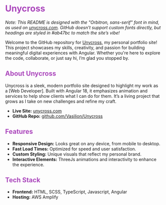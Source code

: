 <h1 style="color: #ab47bc;">Unycross</h1>

*Note: This README is designed with the "Orbitron, sans-serif" font in mind, as used on [unycross.com](https://www.unycross.com/). GitHub doesn’t support custom fonts directly, but headings are styled in #ab47bc to match the site’s vibe!*

Welcome to the GitHub repository for [Unycross](https://www.unycross.com/), my personal portfolio site! This project showcases my skills, creativity, and passion for building meaningful digital experiences with Angular. Whether you're here to explore the code, collaborate, or just say hi, I’m glad you stopped by.

<h2 style="color: #ab47bc;">About Unycross</h2>

Unycross is a sleek, modern portfolio site designed to highlight my work as a [Web Developer]. Built with Angular 18, it emphasizes animation and services to help show clients what I can do for them. It’s a living project that grows as I take on new challenges and refine my craft.

- **Live Site:** [unycross.com](https://www.unycross.com/)
- **GitHub Repo:** [github.com/Vasilion/Unycross](https://github.com/Vasilion/Unycross)

<h2 style="color: #ab47bc;">Features</h2>

- **Responsive Design:** Looks great on any device, from mobile to desktop.
- **Fast Load Times:** Optimized for speed and user satisfaction.
- **Custom Styling:** Unique visuals that reflect my personal brand.
- **Interactive Elements:** ThreeJs animations and interactivity to enhance the experience.

<h2 style="color: #ab47bc;">Tech Stack</h2>

- **Frontend:** HTML, SCSS, TypeScript, Javascript, Angular
- **Hosting:** AWS Amplify
